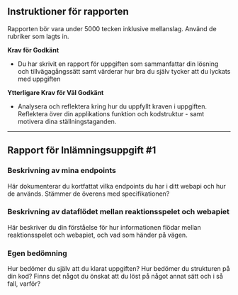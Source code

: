 ## Instruktioner för rapporten
Rapporten bör vara under 5000 tecken inklusive mellanslag. Använd de rubriker som lagts in.

**Krav för Godkänt**
* Du har skrivit en rapport för uppgiften som sammanfattar din lösning och tillvägagångssätt samt värderar hur bra du själv tycker att du lyckats med uppgiften

**Ytterligare Krav för Väl Godkänt**
* Analysera och reflektera kring hur du uppfyllt kraven i uppgiften. Reflektera över din applikations funktion och kodstruktur - samt motivera dina ställningstaganden.

---
## Rapport för Inlämningsuppgift #1
### **Beskrivning av mina endpoints**
Här dokumenterar du kortfattat vilka endpoints du har i ditt webapi och hur de används. Stämmer de överens med specifikationen?

### **Beskrivning av dataflödet mellan reaktionsspelet och webapiet**
Här beskriver du din förståelse för hur informationen flödar mellan reaktionsspelet och webapiet, och vad som händer på vägen.

### **Egen bedömning**
Hur bedömer du själv att du klarat uppgiften? Hur bedömer du strukturen på din kod? Finns det något du önskat att du löst på något annat sätt och i så fall, varför?


